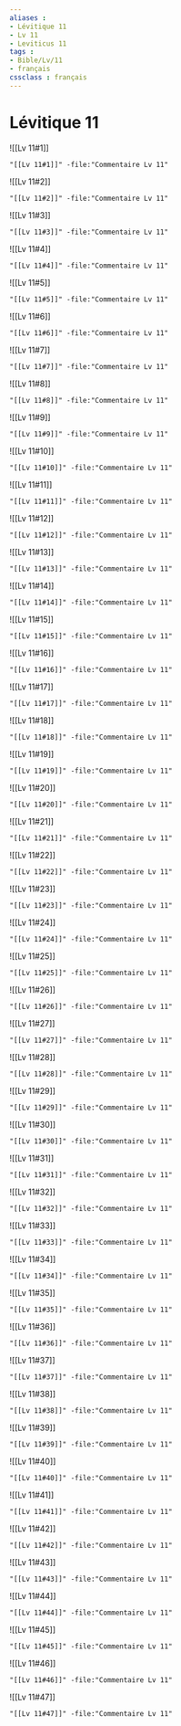 ```yaml
---
aliases : 
- Lévitique 11
- Lv 11
- Leviticus 11
tags : 
- Bible/Lv/11
- français
cssclass : français
---
```


# Lévitique 11

![[Lv 11#1]]

```query
"[[Lv 11#1]]" -file:"Commentaire Lv 11"
```

![[Lv 11#2]]

```query
"[[Lv 11#2]]" -file:"Commentaire Lv 11"
```

![[Lv 11#3]]

```query
"[[Lv 11#3]]" -file:"Commentaire Lv 11"
```

![[Lv 11#4]]

```query
"[[Lv 11#4]]" -file:"Commentaire Lv 11"
```

![[Lv 11#5]]

```query
"[[Lv 11#5]]" -file:"Commentaire Lv 11"
```

![[Lv 11#6]]

```query
"[[Lv 11#6]]" -file:"Commentaire Lv 11"
```

![[Lv 11#7]]

```query
"[[Lv 11#7]]" -file:"Commentaire Lv 11"
```

![[Lv 11#8]]

```query
"[[Lv 11#8]]" -file:"Commentaire Lv 11"
```

![[Lv 11#9]]

```query
"[[Lv 11#9]]" -file:"Commentaire Lv 11"
```

![[Lv 11#10]]

```query
"[[Lv 11#10]]" -file:"Commentaire Lv 11"
```

![[Lv 11#11]]

```query
"[[Lv 11#11]]" -file:"Commentaire Lv 11"
```

![[Lv 11#12]]

```query
"[[Lv 11#12]]" -file:"Commentaire Lv 11"
```

![[Lv 11#13]]

```query
"[[Lv 11#13]]" -file:"Commentaire Lv 11"
```

![[Lv 11#14]]

```query
"[[Lv 11#14]]" -file:"Commentaire Lv 11"
```

![[Lv 11#15]]

```query
"[[Lv 11#15]]" -file:"Commentaire Lv 11"
```

![[Lv 11#16]]

```query
"[[Lv 11#16]]" -file:"Commentaire Lv 11"
```

![[Lv 11#17]]

```query
"[[Lv 11#17]]" -file:"Commentaire Lv 11"
```

![[Lv 11#18]]

```query
"[[Lv 11#18]]" -file:"Commentaire Lv 11"
```

![[Lv 11#19]]

```query
"[[Lv 11#19]]" -file:"Commentaire Lv 11"
```

![[Lv 11#20]]

```query
"[[Lv 11#20]]" -file:"Commentaire Lv 11"
```

![[Lv 11#21]]

```query
"[[Lv 11#21]]" -file:"Commentaire Lv 11"
```

![[Lv 11#22]]

```query
"[[Lv 11#22]]" -file:"Commentaire Lv 11"
```

![[Lv 11#23]]

```query
"[[Lv 11#23]]" -file:"Commentaire Lv 11"
```

![[Lv 11#24]]

```query
"[[Lv 11#24]]" -file:"Commentaire Lv 11"
```

![[Lv 11#25]]

```query
"[[Lv 11#25]]" -file:"Commentaire Lv 11"
```

![[Lv 11#26]]

```query
"[[Lv 11#26]]" -file:"Commentaire Lv 11"
```

![[Lv 11#27]]

```query
"[[Lv 11#27]]" -file:"Commentaire Lv 11"
```

![[Lv 11#28]]

```query
"[[Lv 11#28]]" -file:"Commentaire Lv 11"
```

![[Lv 11#29]]

```query
"[[Lv 11#29]]" -file:"Commentaire Lv 11"
```

![[Lv 11#30]]

```query
"[[Lv 11#30]]" -file:"Commentaire Lv 11"
```

![[Lv 11#31]]

```query
"[[Lv 11#31]]" -file:"Commentaire Lv 11"
```

![[Lv 11#32]]

```query
"[[Lv 11#32]]" -file:"Commentaire Lv 11"
```

![[Lv 11#33]]

```query
"[[Lv 11#33]]" -file:"Commentaire Lv 11"
```

![[Lv 11#34]]

```query
"[[Lv 11#34]]" -file:"Commentaire Lv 11"
```

![[Lv 11#35]]

```query
"[[Lv 11#35]]" -file:"Commentaire Lv 11"
```

![[Lv 11#36]]

```query
"[[Lv 11#36]]" -file:"Commentaire Lv 11"
```

![[Lv 11#37]]

```query
"[[Lv 11#37]]" -file:"Commentaire Lv 11"
```

![[Lv 11#38]]

```query
"[[Lv 11#38]]" -file:"Commentaire Lv 11"
```

![[Lv 11#39]]

```query
"[[Lv 11#39]]" -file:"Commentaire Lv 11"
```

![[Lv 11#40]]

```query
"[[Lv 11#40]]" -file:"Commentaire Lv 11"
```

![[Lv 11#41]]

```query
"[[Lv 11#41]]" -file:"Commentaire Lv 11"
```

![[Lv 11#42]]

```query
"[[Lv 11#42]]" -file:"Commentaire Lv 11"
```

![[Lv 11#43]]

```query
"[[Lv 11#43]]" -file:"Commentaire Lv 11"
```

![[Lv 11#44]]

```query
"[[Lv 11#44]]" -file:"Commentaire Lv 11"
```

![[Lv 11#45]]

```query
"[[Lv 11#45]]" -file:"Commentaire Lv 11"
```

![[Lv 11#46]]

```query
"[[Lv 11#46]]" -file:"Commentaire Lv 11"
```

![[Lv 11#47]]

```query
"[[Lv 11#47]]" -file:"Commentaire Lv 11"
```

